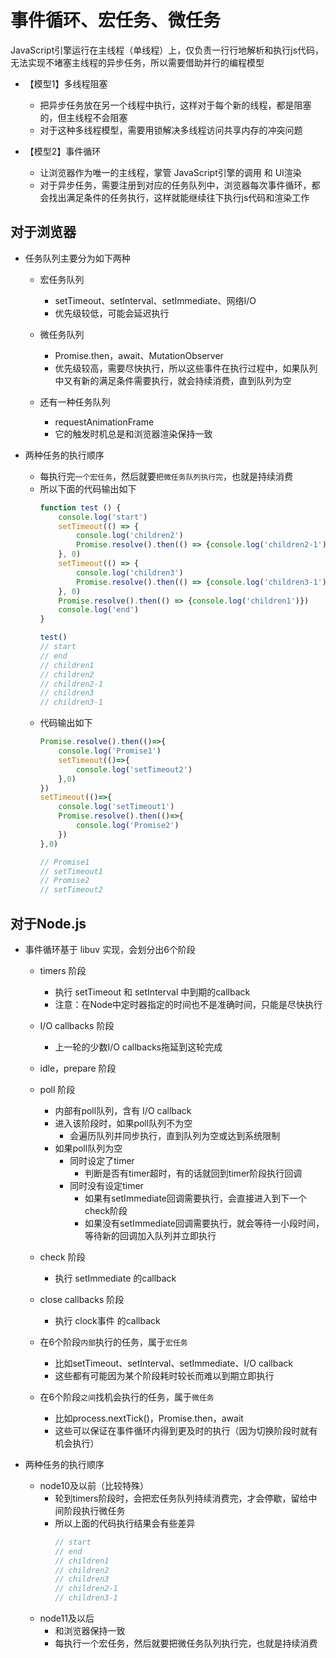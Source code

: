 # 事件循环、宏任务、微任务

JavaScript引擎运行在主线程（单线程）上，仅负责一行行地解析和执行js代码，无法实现不堵塞主线程的异步任务，所以需要借助并行的编程模型

- 【模型1】多线程阻塞
    - 把异步任务放在另一个线程中执行，这样对于每个新的线程，都是阻塞的，但主线程不会阻塞
    - 对于这种多线程模型，需要用锁解决多线程访问共享内存的冲突问题

- 【模型2】事件循环
    - 让浏览器作为唯一的主线程，掌管 JavaScript引擎的调用 和 UI渲染
    - 对于异步任务，需要注册到对应的任务队列中，浏览器每次事件循环，都会找出满足条件的任务执行，这样就能继续往下执行js代码和渲染工作

## 对于浏览器

- 任务队列主要分为如下两种
    - 宏任务队列
        - setTimeout、setInterval、setImmediate、网络I/O
        - 优先级较低，可能会延迟执行
    - 微任务队列
        - Promise.then，await、MutationObserver
        - 优先级较高，需要尽快执行，所以这些事件在执行过程中，如果队列中又有新的满足条件需要执行，就会持续消费，直到队列为空

    - 还有一种任务队列
        - requestAnimationFrame
        - 它的触发时机总是和浏览器渲染保持一致

- 两种任务的执行顺序
    - 每执行完`一个宏任务`，然后就要`把微任务队列执行完`，也就是持续消费
    - 所以下面的代码输出如下
        ```js
        function test () {
            console.log('start')
            setTimeout(() => {
                console.log('children2')
                Promise.resolve().then(() => {console.log('children2-1')})
            }, 0)
            setTimeout(() => {
                console.log('children3')
                Promise.resolve().then(() => {console.log('children3-1')})
            }, 0)
            Promise.resolve().then(() => {console.log('children1')})
            console.log('end') 
        }
        
        test()
        // start
        // end
        // children1
        // children2
        // children2-1
        // children3
        // children3-1
        ```
    - 代码输出如下
        ```js
        Promise.resolve().then(()=>{
            console.log('Promise1')  
            setTimeout(()=>{
                console.log('setTimeout2')
            },0)
        })
        setTimeout(()=>{
            console.log('setTimeout1')
            Promise.resolve().then(()=>{
                console.log('Promise2')    
            })
        },0)

        // Promise1
        // setTimeout1
        // Promise2
        // setTimeout2
        ```
        
## 对于Node.js

- 事件循环基于 libuv 实现，会划分出6个阶段
    - timers 阶段
        - 执行 setTimeout 和 setInterval 中到期的callback
        - 注意：在Node中定时器指定的时间也不是准确时间，只能是尽快执行

    - I/O callbacks 阶段
        - 上一轮的少数I/O callbacks拖延到这轮完成
    
    - idle，prepare 阶段
    
    - poll 阶段
        - 内部有poll队列，含有 I/O callback
        - 进入该阶段时，如果poll队列不为空
            - 会遍历队列并同步执行，直到队列为空或达到系统限制
        - 如果poll队列为空
            - 同时设定了timer
                - 判断是否有timer超时，有的话就回到timer阶段执行回调
            - 同时没有设定timer
                - 如果有setImmediate回调需要执行，会直接进入到下一个check阶段
                - 如果没有setImmediate回调需要执行，就会等待一小段时间，等待新的回调加入队列并立即执行
        
    - check 阶段
        - 执行 setImmediate 的callback
    
    - close callbacks 阶段
        - 执行 clock事件 的callback
    
    - 在6个阶段`内部`执行的任务，属于`宏任务`
        - 比如setTimeout、setInterval、setImmediate、I/O callback
        - 这些都有可能因为某个阶段耗时较长而难以到期立即执行
    - 在6个阶段`之间`找机会执行的任务，属于`微任务`
        - 比如process.nextTick()，Promise.then，await
        - 这些可以保证在事件循环内得到更及时的执行（因为切换阶段时就有机会执行）

- 两种任务的执行顺序
    - node10及以前（比较特殊）
        - 轮到timers阶段时，会把宏任务队列持续消费完，才会停歇，留给中间阶段执行微任务
        - 所以上面的代码执行结果会有些差异
            ```js
            // start
            // end
            // children1
            // children2
            // children3
            // children2-1
            // children3-1
            ```
    - node11及以后
        - 和浏览器保持一致
        - 每执行一个宏任务，然后就要把微任务队列执行完，也就是持续消费
            
        
